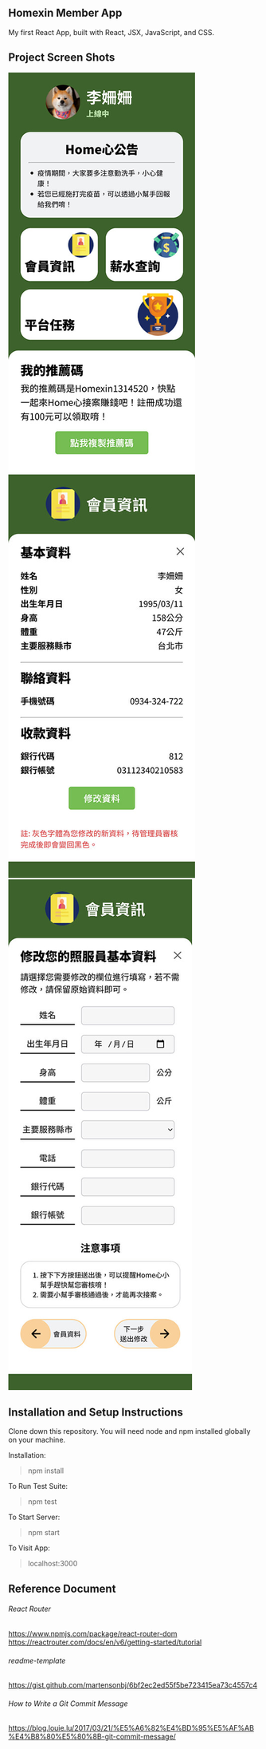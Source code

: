 ## Homexin Member App

My first React App, built with React, JSX, JavaScript, and CSS.

## Project Screen Shots

![](src/pages/images/screen-shot01.jpeg)
![](src/pages/images/screen-shot02.jpeg)
![](src/pages/images/screen-shot03.jpeg)

## Installation and Setup Instructions

Clone down this repository. You will need node and npm installed globally on your machine.

Installation:

> npm install

To Run Test Suite:

> npm test

To Start Server:

> npm start

To Visit App:

> localhost:3000

## Reference Document

###### React Router

https://www.npmjs.com/package/react-router-dom
https://reactrouter.com/docs/en/v6/getting-started/tutorial

###### readme-template

https://gist.github.com/martensonbj/6bf2ec2ed55f5be723415ea73c4557c4

###### How to Write a Git Commit Message

https://blog.louie.lu/2017/03/21/%E5%A6%82%E4%BD%95%E5%AF%AB%E4%B8%80%E5%80%8B-git-commit-message/
